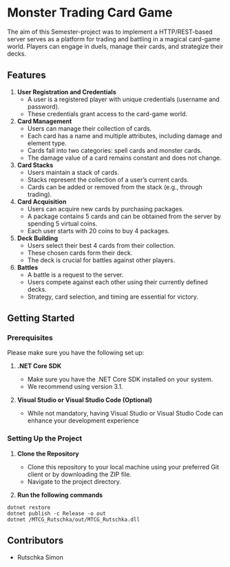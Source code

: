 
# Monster Trading Card Game

The aim of this Semester-project was to implement a HTTP/REST-based server serves as a platform for trading and battling in a magical card-game world. Players can engage in duels, manage their cards, and strategize their decks.

## Features
1. **User Registration and Credentials**
	- A user is a registered player with unique credentials (username and password).
	- These credentials grant access to the card-game world.
2. **Card Management**
	- Users can manage their collection of cards.
	- Each card has a name and multiple attributes, including damage and element type.
	- Cards fall into two categories: spell cards and monster cards.
	- The damage value of a card remains constant and does not change.
3. **Card Stacks**
	- Users maintain a stack of cards.
	- Stacks represent the collection of a user’s current cards.
	- Cards can be added or removed from the stack (e.g., through trading).
4. **Card Acquisition**
	- Users can acquire new cards by purchasing packages.
	- A package contains 5 cards and can be obtained from the server by spending 5 virtual coins.
	- Each user starts with 20 coins to buy 4 packages.
5. **Deck Building**
	- Users select their best 4 cards from their collection.
	- These chosen cards form their deck.
	- The deck is crucial for battles against other players.
6. **Battles**
	- A battle is a request to the server.
	- Users compete against each other using their currently defined decks.
	- Strategy, card selection, and timing are essential for victory.

## Getting Started

### Prerequisites
Please make sure you have the following set up:

1.  **.NET Core SDK**
    
    -   Make sure you have the .NET Core SDK installed on your system.
    -   We recommend using version 3.1.
2.  **Visual Studio or Visual Studio Code (Optional)**
    
    -   While not mandatory, having Visual Studio or Visual Studio Code can enhance your development experience

### Setting Up the Project
1.  **Clone the Repository**
    
    -   Clone this repository to your local machine using your preferred Git client or by downloading the ZIP file.
    -   Navigate to the project directory.

2. **Run the following commands**
```
dotnet restore
dotnet publish -c Release -o out
dotnet /MTCG_Rutschka/out/MTCG_Rutschka.dll
```

## Contributors

-   Rutschka Simon
